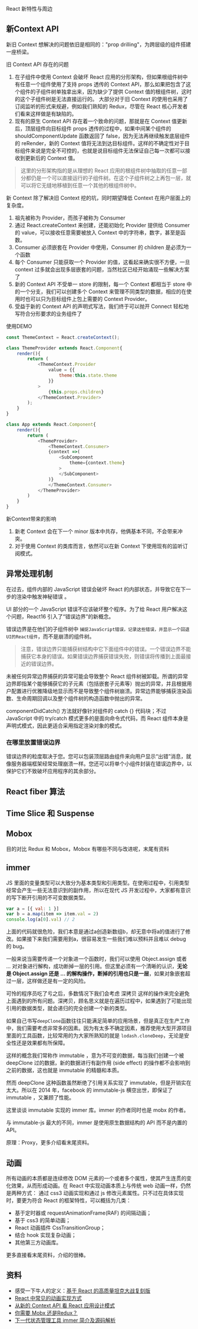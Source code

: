 React 新特性与周边

## 新Context API
新旧 Context 想解决的问题依旧是相同的："prop drilling"，为跨层级的组件搭建一座桥梁。

旧 Context API 存在的问题
1. 在子组件中使用 Context 会破坏 React 应用的分形架构，但如果根组件树中有任意一个组件使用了支持 props 透传的 Context API，那么如果把包含了这个组件的子组件树单独拿出来，因为缺少了提供 Context 值的根组件树，这时的这个子组件树是无法直接运行的。
大部分对于旧 Context 的使用也采用了订阅监听的形式来规避，例如我们熟知的 Redux，尽管在 React 核心开发者们看来这样做是有缺陷的。
2. 现有的原生 Context API 存在着一个致命的问题，那就是在 Context 值更新后，顶层组件向目标组件 props  透传的过程中，如果中间某个组件的 shouldComponentUpdate  函数返回了 false，因为无法再继续触发底层组件的 reRender，新的 Context 值将无法到达目标组件。这样的不确定性对于目标组件来说是完全不可控的，也就是说目标组件无法保证自己每一次都可以接收到更新后的 Context 值。

> 这里的分形架构指的是从理想的 React 应用的根组件树中抽取的任意一部分都仍是一个可以直接运行的子组件树。在这个子组件树之上再包一层，就可以将它无缝地移植到任意一个其他的根组件树中。

新 Context 除了解决旧 Context 挖的坑，同时期望降低 Context 在用户层面上的复杂度。
1. 祖先被称为 Provider，而孩子被称为 Consumer
2. 通过 React.createContext 来创建，还能初始化 Provider 提供给 Consumer 的 value，可以接收任意需要被放入 Context 中的字符串，数字，甚至是函数。
3. Consumer 必须嵌套在 Provider 中使用，Consumer 的 children 是必须为一个函数
4. 每个 Consumer 只能获取一个 Provider 的值，这看起来确实很不方便，一旦 context 过多就会出现多层嵌套的问题，当然社区已经开始涌现一些解决方案了
5. 新的 Context API 不受单一 store 的限制，每一个 Context 都相当于 store 中的一个分支，我们可以创建多个 Context 来管理不同类型的数据，相应的在使用时也可以只为目标组件上包上需要的 Context Provider。
6. 受益于新的 Context API 的声明式写法，我们终于可以抛开 Connect 轻松地写符合分形要求的业务组件了

使用DEMO
```js
const ThemeContext = React.createContext();

class ThemeProvider extends React.Component{
    render(){
        return (
            <ThemeContext.Provider
                value = {{
                    theme:this.state.theme
                }}
            >
                {this.props.children}
            </ThemeContext.Provider>
        );
    }
}

class App extends React.Component{
    render(){
        return (
            <ThemeProvider>
                <ThemeContext.Consumer>
                {context =>(
                    <SubComponent
                        theme={context.theme}
                    >
                    </SubComponent>
                )}
                </ThemeContext.Consumer>
            </ThemeProvider>
        )
    }
}
```

新Context带来的影响
1. 新老 Context 会在下一个 minor 版本中共存，他俩基本不同，不会带来冲突。
2. 对于使用 Context 的类库而言，依然可以在新 Context 下使用现有的监听订阅模式。

## 异常处理机制
在过去，组件内部的 JavaScript 错误会破坏 React 的内部状态，并导致它在下一步的渲染中触发神秘错误 。

UI 部分的一个 JavaScript 错误不应该破坏整个程序。为了给 React 用户解决这个问题，React16 引入了“错误边界”的新概念。

错误边界是在他们的子组件树中 `捕捉JavaScript错误，记录这些错误，并显示一个回退UI的React组件`，而不是崩溃的组件树。

> 注意，错误边界只能捕获树结构中它下面组件中的错误。一个错误边界不能捕获它本身的错误。如果错误边界捕获错误失败，则错误将传播到上面最接近的错误边界。

未被任何异常边界捕获的异常可能会导致整个 React 组件树被卸载。所谓的异常边界即指某个能够捕获它的子元素（包括嵌套子元素等）抛出的异常，并且根据用户配置进行优雅降级地显示而不是导致整个组件树崩溃。异常边界能够捕获渲染函数、生命周期回调以及整个组件树的构造函数中抛出的异常。

componentDidCatch() 方法就好像针对组件的 catch {} 代码块；不过 JavaScript 中的 try/catch 模式更多的是面向命令式代码，而 React 组件本身是声明式模式，因此更适合采用指定渲染对象的模式。

### 在哪里放置错误边界
错误边界的粒度取决于您。您可以包装顶层路由组件来向用户显示“出错”消息，就像服务器端框架经常处理崩溃一样。您还可以将单个小组件封装在错误边界中，以保护它们不致破坏应用程序的其余部分。

## React fiber 算法

## Time Slice 和 Suspense

## Mobox
目的对比 Redux 和 Mobox，Mobox 有哪些不同与改进呢，末尾有资料

## immer
JS 里面的变量类型可以大致分为基本类型和引用类型。在使用过程中，引用类型经常会产生一些无法意识到的副作用，所以在现代 JS 开发过程中，大家都有意识的写下断开引用的不可变数据类型。
```js
var a = [{ val: 1 }]
var b = a.map(item => item.val = 2)
console.log(a[0].val) // 2
```

上面的代码就很危险，我们本意是通过a创造新数组b，却无意中将a的值进行了修改。如果接下来我们需要用到a，很容易发生一些我们难以预料并且难以 debug 的 bug。

一般来说当需要传递一个对象进一个函数时，我们可以使用 Object.assign 或者 ... 对对象进行解构，成功断掉一层的引用。但这里必须有一个清晰的认识，**无论是 Object.assign 还是 ... 的解构操作，断掉的引用也只是一层**，如果对象嵌套超过一层，这样做还是有一定的风险。

可怜的程序员吃了亏之后，多数情况下我们会考虑 深拷贝 这样的操作来完全避免上面遇到的所有问题。深拷贝，顾名思义就是在遍历过程中，如果遇到了可能出现引用的数据类型，就会递归的完全创建一个新的类型。

如果自己书写`deepClone`函数往往只能满足简单的应用场景，但是真正在生产工作中，我们需要考虑非常多的因素。因为有太多不确定因素，推荐使用大型开源项目里面的工具函数，比较常用的为大家所熟知的就是 `lodash.cloneDeep`，无论是安全性还是效果都有所保障。

这样的概念我们常称作 immutable ，意为不可变的数据，每当我们创建一个被 deepClone 过的数据，新的数据进行有副作用 (side effect) 的操作都不会影响到之前的数据，这也就是 immutable 的精髓和本质。

然而 deepClone 这种函数虽然断绝了引用关系实现了 immutable，但是开销实在太大。所以在 2014 年，facebook 的 immutable-js 横空出世，即保证了 immutable ，又兼顾了性能。

这里谈谈 immutable 实现的 immer 库。immer 的作者同时也是 mobx 的作者。

与 immutable-js 最大的不同，immer 是使用原生数据结构的 API 而不是内置的 API。

原理：Proxy，更多介绍看末尾资料。

## 动画
所有动画的本质都是连续修改 DOM 元素的一个或者多个属性，使其产生连贯的变化效果，从而形成动画。在 React 中实现动画本质上与传统 web 动画一样，仍然是两种方式： 通过 css3 动画实现和通过 js 修改元素属性。只不过在具体实现时，要更为符合 React 的框架特性，可以概括为几类：
* 基于定时器或 requestAnimationFrame(RAF) 的间隔动画；
* 基于 css3 的简单动画；
* React 动画插件 CssTransitionGroup；
* 结合 hook 实现复杂动画；
* 其他第三方动画库。

更多直接看末尾资料，介绍的很棒。

## 资料
* 感受一下牛人的定义：[基于 React 的高质量坦克大战复刻版](https://qianduan.group/posts/5ace13b39fd64d5a7458a8c7)
* [React 中常见的动画实现方式](https://tech.youzan.com/react-animations/)
* [从新的 Context API 看 React 应用设计模式](https://zhuanlan.zhihu.com/p/33925435)
* [你需要 Mobx 还是Redux？](http://blog.codingplayboy.com/2018/02/11/mobx-vs-redux/)
* [下一代状态管理工具 immer 简介及源码解析](https://zhangzhao.name/2018/02/01/immer%20-%20immutable/)